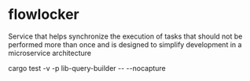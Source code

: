 # flowlocker

Service that helps synchronize the execution of tasks that should not be performed more than once and is designed to simplify development in a microservice architecture

cargo test -v -p lib-query-builder -- --nocapture
